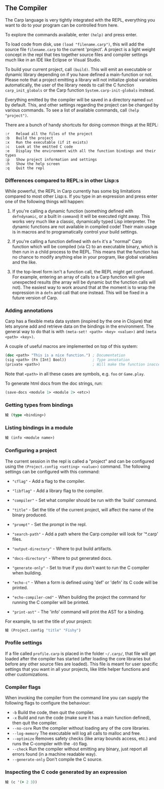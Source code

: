 ## The Compiler
The Carp language is very tightly integrated with the REPL, everything you want to do to your program can be controlled from here.

To explore the commands available, enter ```(help)``` and press enter.

To load code from disk, use ```(load "filename.carp")```, this will add the source file `filename.carp` to the current 'project'. A project is a light weight concept in the repl that ties together source files and compiler settings much like in an IDE like Eclipse or Visual Studio.

To build your current project, call ```(build)```. This will emit an executable or dynamic library depending on if you have defined a main-function or not. Please note that a project emitting a library will not initialize global variables automatically, the user of the library needs to call the C function `carp_init_globals` or the Carp function `System.carp-init-globals` instead.

Everything emitted by the compiler will be saved in a directory named ```out``` by default. This, and other settings regarding the project can be changed by various commands. To see a list of available commands, call ```(help "project")```.

There are a bunch of handy shortcuts for doing common things at the REPL:

```
:r   Reload all the files of the project
:b   Build the project
:x   Run the executable (if it exists)
:c   Look at the emitted C code
:e   Display the environment with all the function bindings and their types
:p   Show project information and settings
:h   Show the help screen
:q   Quit the repl
```

### Differences compared to REPL:s in other Lisp:s
While powerful, the REPL in Carp currently has some big limitations compared to most other Lisp:s. If you type in an expression and press enter one of the following things will happen:

1. If you're calling a dynamic function (something defined with `defndynamic`, or a built in `command`) it will be executed right away. This works very much like a classic, dynamically typed Lisp interpreter. The dynamic functions are not available in compiled code! Their main usage is in macros and to programatically control your build settings.

2. If you're calling a function defined with `defn` it's a "normal" Carp function which will be compiled (via C) to an executable binary, which is then run in a child process to the REPL. This means that the function has no chance to modify anything else in your program, like global variables and the like.

3. If the top-level form isn't a function call, the REPL might get confused. For example, entering an array of calls to a Carp function will give unexpected results (the array will be dynamic but the function calls will not). The easiest way to work around that at the moment is to wrap the expression in a `defn` and call that one instead. This will be fixed in a future version of Carp.

### Adding annotations
Carp has a flexible meta data system (inspired by the one in Clojure) that lets anyone add and retrieve data on the bindings in the environment. The general way to do that is with `(meta-set! <path> <key> <value>)` and `(meta <path> <key>)`.

A couple of useful macros are implemented on top of this system:

```clojure
(doc <path> "This is a nice function.") ; Documentation
(sig <path> (Fn [Int] Bool))            ; Type annotation
(private <path>)                        ; Will make the function inaccesible to other modules
```

Note that `<path>` in all these cases are symbols, e.g. `foo` or `Game.play`.

To generate html docs from the doc strings, run:

```clojure
(save-docs <module 1> <module 2> <etc>)
```

### Getting types from bindings
```clojure
鲮 (type <binding>)
```

### Listing bindings in a module
```clojure
鲮 (info <module name>)
```

### Configuring a project
The current session in the repl is called a "project" and can be configured using the `(Project.config <setting> <value>)` command. The following settings can be configured with this command:

* ```"cflag"```              - Add a flag to the compiler.
* ```"libflag"```            - Add a library flag to the compiler.
* ```"compiler"```           - Set what compiler should be run with the 'build' command.
* ```"title"```              - Set the title of the current project, will affect the name of the binary produced.
* ```"prompt"```             - Set the prompt in the repl.
* ```"search-path"```        - Add a path where the Carp compiler will look for '*.carp' files.
* ```"output-directory"```    - Where to put build artifacts.
* ```"docs-directory"```      - Where to put generated docs.
* ```"generate-only"```      - Set to true if you don't want to run the C compiler when building.

* ```"echo-c"```             - When a form is defined using 'def' or 'defn' its C code will be printed.
* ```"echo-compiler-cmd"```  - When building the project the command for running the C compiler will be printed.
* ```"print-ast"```          - The 'info' command will print the AST for a binding.

For example, to set the title of your project:

```clojure
鲮 (Project.config "title" "Fishy")
```

### Profile settings
If a file called ```profile.carp``` is placed in the folder ```~/.carp/```, that file will get loaded after the compiler has started (after loading the core libraries but before any other source files are loaded). This file is meant for user specific settings that you want in all your projects, like little helper functions and other customizations.

<!-- If a file called ```project.carp``` is placed in the folder where you invoke the ```carp``` command this file will get loaded after the compiler has started (and after 'user.carp' has loaded). This files is intended for setting up the build process of this particular project, for example by loading the correct source files, configuring the compiler variables, etc. -->

### Compiler flags
When invoking the compiler from the command line you can supply the following flags to configure the behaviour:

* ```-b``` Build the code, then quit the compiler.
* ```-x``` Build and run the code (make sure it has a main function defined), then quit the compiler.
* ```--no-core``` Run the compiler without loading any of the core libraries.
* ```--log-memory``` The executable will log all calls to malloc and free.
* ```--optimize``` Removes safety checks (like array bounds access, etc.) and runs the C-compiler with the `-O3` flag.
* ```--check``` Run the compiler without emitting any binary, just report all errors found (in a machine readable way).
* ```--generate-only``` Don't compile the C source.

### Inspecting the C code generated by an expression
```clojure
鲮 (c '(+ 2 3))
```
